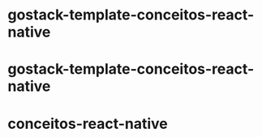 # gostack-template-conceitos-react-native
# gostack-template-conceitos-react-native
# conceitos-react-native
